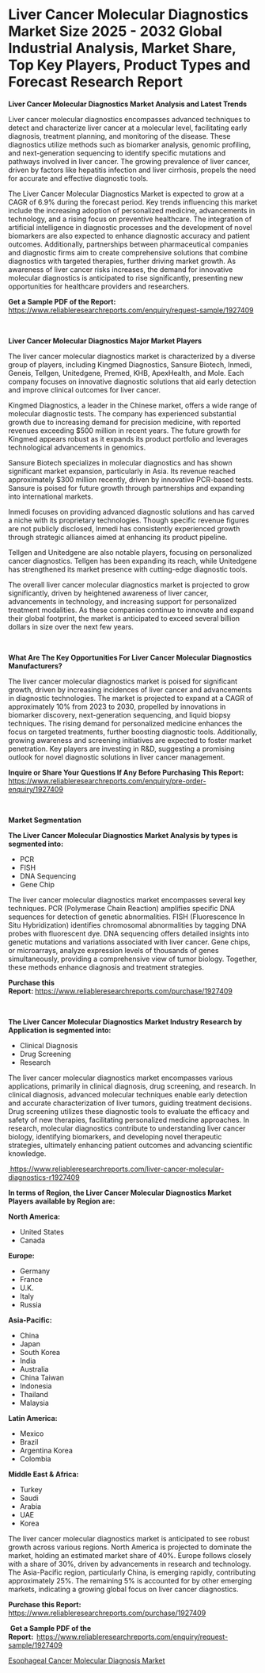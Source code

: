 <p><h1>Liver Cancer Molecular Diagnostics Market Size 2025 - 2032 Global Industrial Analysis, Market Share, Top Key Players, Product Types and Forecast Research Report</h1></p><p><strong>Liver Cancer Molecular Diagnostics Market Analysis and Latest Trends</strong></p>
<p><p>Liver cancer molecular diagnostics encompasses advanced techniques to detect and characterize liver cancer at a molecular level, facilitating early diagnosis, treatment planning, and monitoring of the disease. These diagnostics utilize methods such as biomarker analysis, genomic profiling, and next-generation sequencing to identify specific mutations and pathways involved in liver cancer. The growing prevalence of liver cancer, driven by factors like hepatitis infection and liver cirrhosis, propels the need for accurate and effective diagnostic tools.</p><p>The Liver Cancer Molecular Diagnostics Market is expected to grow at a CAGR of 6.9% during the forecast period. Key trends influencing this market include the increasing adoption of personalized medicine, advancements in technology, and a rising focus on preventive healthcare. The integration of artificial intelligence in diagnostic processes and the development of novel biomarkers are also expected to enhance diagnostic accuracy and patient outcomes. Additionally, partnerships between pharmaceutical companies and diagnostic firms aim to create comprehensive solutions that combine diagnostics with targeted therapies, further driving market growth. As awareness of liver cancer risks increases, the demand for innovative molecular diagnostics is anticipated to rise significantly, presenting new opportunities for healthcare providers and researchers.</p></p>
<p><strong>Get a Sample PDF of the Report:&nbsp;</strong> <a href="https://www.reliableresearchreports.com/enquiry/request-sample/1927409?utm_campaign=24&utm_medium=2&utm_source=Github&utm_content=ia&utm_term=15012025&utm_id=liver-cancer-molecular-diagnostics">https://www.reliableresearchreports.com/enquiry/request-sample/1927409</a></p>
<p>&nbsp;</p>
<p><strong>Liver Cancer Molecular Diagnostics Major Market Players</strong></p>
<p><p>The liver cancer molecular diagnostics market is characterized by a diverse group of players, including Kingmed Diagnostics, Sansure Biotech, Inmedi, Geneis, Tellgen, Unitedgene, Premed, KHB, ApexHealth, and Mole. Each company focuses on innovative diagnostic solutions that aid early detection and improve clinical outcomes for liver cancer.</p><p>Kingmed Diagnostics, a leader in the Chinese market, offers a wide range of molecular diagnostic tests. The company has experienced substantial growth due to increasing demand for precision medicine, with reported revenues exceeding $500 million in recent years. The future growth for Kingmed appears robust as it expands its product portfolio and leverages technological advancements in genomics.</p><p>Sansure Biotech specializes in molecular diagnostics and has shown significant market expansion, particularly in Asia. Its revenue reached approximately $300 million recently, driven by innovative PCR-based tests. Sansure is poised for future growth through partnerships and expanding into international markets.</p><p>Inmedi focuses on providing advanced diagnostic solutions and has carved a niche with its proprietary technologies. Though specific revenue figures are not publicly disclosed, Inmedi has consistently experienced growth through strategic alliances aimed at enhancing its product pipeline.</p><p>Tellgen and Unitedgene are also notable players, focusing on personalized cancer diagnostics. Tellgen has been expanding its reach, while Unitedgene has strengthened its market presence with cutting-edge diagnostic tools.</p><p>The overall liver cancer molecular diagnostics market is projected to grow significantly, driven by heightened awareness of liver cancer, advancements in technology, and increasing support for personalized treatment modalities. As these companies continue to innovate and expand their global footprint, the market is anticipated to exceed several billion dollars in size over the next few years.</p></p>
<p>&nbsp;</p>
<p><strong>What Are The Key Opportunities For Liver Cancer Molecular Diagnostics Manufacturers?</strong></p>
<p><p>The liver cancer molecular diagnostics market is poised for significant growth, driven by increasing incidences of liver cancer and advancements in diagnostic technologies. The market is projected to expand at a CAGR of approximately 10% from 2023 to 2030, propelled by innovations in biomarker discovery, next-generation sequencing, and liquid biopsy techniques. The rising demand for personalized medicine enhances the focus on targeted treatments, further boosting diagnostic tools. Additionally, growing awareness and screening initiatives are expected to foster market penetration. Key players are investing in R&D, suggesting a promising outlook for novel diagnostic solutions in liver cancer management.</p></p>
<p><strong>Inquire or Share Your Questions If Any Before Purchasing This Report:</strong> <a href="https://www.reliableresearchreports.com/enquiry/pre-order-enquiry/1927409?utm_campaign=24&utm_medium=2&utm_source=Github&utm_content=ia&utm_term=15012025&utm_id=liver-cancer-molecular-diagnostics">https://www.reliableresearchreports.com/enquiry/pre-order-enquiry/1927409</a></p>
<p>&nbsp;</p>
<p><strong>Market Segmentation</strong></p>
<p><strong>The Liver Cancer Molecular Diagnostics Market Analysis by types is segmented into:</strong></p>
<p><ul><li>PCR</li><li>FISH</li><li>DNA Sequencing</li><li>Gene Chip</li></ul></p>
<p><p>The liver cancer molecular diagnostics market encompasses several key techniques. PCR (Polymerase Chain Reaction) amplifies specific DNA sequences for detection of genetic abnormalities. FISH (Fluorescence In Situ Hybridization) identifies chromosomal abnormalities by tagging DNA probes with fluorescent dye. DNA sequencing offers detailed insights into genetic mutations and variations associated with liver cancer. Gene chips, or microarrays, analyze expression levels of thousands of genes simultaneously, providing a comprehensive view of tumor biology. Together, these methods enhance diagnosis and treatment strategies.</p></p>
<p><strong>Purchase this Report:&nbsp;</strong><a href="https://www.reliableresearchreports.com/purchase/1927409?utm_campaign=24&utm_medium=2&utm_source=Github&utm_content=ia&utm_term=15012025&utm_id=liver-cancer-molecular-diagnostics">https://www.reliableresearchreports.com/purchase/1927409</a></p>
<p>&nbsp;</p>
<p><strong>The Liver Cancer Molecular Diagnostics Market Industry Research by Application is segmented into:</strong></p>
<p><ul><li>Clinical Diagnosis</li><li>Drug Screening</li><li>Research</li></ul></p>
<p><p>The liver cancer molecular diagnostics market encompasses various applications, primarily in clinical diagnosis, drug screening, and research. In clinical diagnosis, advanced molecular techniques enable early detection and accurate characterization of liver tumors, guiding treatment decisions. Drug screening utilizes these diagnostic tools to evaluate the efficacy and safety of new therapies, facilitating personalized medicine approaches. In research, molecular diagnostics contribute to understanding liver cancer biology, identifying biomarkers, and developing novel therapeutic strategies, ultimately enhancing patient outcomes and advancing scientific knowledge.</p></p>
<p><a href="https://www.reliableresearchreports.com/liver-cancer-molecular-diagnostics-r1927409?utm_campaign=24&utm_medium=2&utm_source=Github&utm_content=ia&utm_term=15012025&utm_id=liver-cancer-molecular-diagnostics">&nbsp;https://www.reliableresearchreports.com/liver-cancer-molecular-diagnostics-r1927409</a></p>
<p><strong>In terms of Region, the Liver Cancer Molecular Diagnostics Market Players available by Region are:</strong></p>
<p>
    <p> <strong> North America: </strong>
        <ul>
            <li>United States</li>
            <li>Canada</li>
        </ul>
        </p> 
    <p> <strong> Europe: </strong>
        <ul>
            <li>Germany</li>
            <li>France</li>
            <li>U.K.</li>
            <li>Italy</li>
            <li>Russia</li>
        </ul>
        </p> 
    <p> <strong> Asia-Pacific: </strong>
        <ul>
            <li>China</li>
            <li>Japan</li>
            <li>South Korea</li>
            <li>India</li>
            <li>Australia</li>
            <li>China Taiwan</li>
            <li>Indonesia</li>
            <li>Thailand</li>
            <li>Malaysia</li>
        </ul>
        </p> 
    <p> <strong> Latin America: </strong>
        <ul>
            <li>Mexico</li>
            <li>Brazil</li>
            <li>Argentina Korea</li>
            <li>Colombia</li>
        </ul>
        </p> 
    <p> <strong> Middle East & Africa: </strong>
        <ul>
            <li>Turkey</li>
            <li>Saudi</li>
            <li>Arabia</li>
            <li>UAE</li>
            <li>Korea</li>
        </ul>
    </p>
    </p>
<p><p>The liver cancer molecular diagnostics market is anticipated to see robust growth across various regions. North America is projected to dominate the market, holding an estimated market share of 40%. Europe follows closely with a share of 30%, driven by advancements in research and technology. The Asia-Pacific region, particularly China, is emerging rapidly, contributing approximately 25%. The remaining 5% is accounted for by other emerging markets, indicating a growing global focus on liver cancer diagnostics.</p></p>
<p><strong>Purchase this Report: </strong><a href="https://www.reliableresearchreports.com/purchase/1927409?utm_campaign=24&utm_medium=2&utm_source=Github&utm_content=ia&utm_term=15012025&utm_id=liver-cancer-molecular-diagnostics">https://www.reliableresearchreports.com/purchase/1927409</a></p>
<p>&nbsp;<strong>Get a Sample PDF of the Report:&nbsp;&nbsp;</strong><a href="https://www.reliableresearchreports.com/enquiry/request-sample/1927409?utm_campaign=24&utm_medium=2&utm_source=Github&utm_content=ia&utm_term=15012025&utm_id=liver-cancer-molecular-diagnostics">https://www.reliableresearchreports.com/enquiry/request-sample/1927409</a></p>
<p><strong></strong></p>
<p><p><a href="https://github.com/elizabethdagraca/Market-Research-Report-List-5/blob/main/esophageal-cancer-molecular-diagnosis-market.md?utm_campaign=24&utm_medium=2&utm_source=Github&utm_content=ia&utm_term=15012025&utm_id=liver-cancer-molecular-diagnostics">Esophageal Cancer Molecular Diagnosis Market</a></p></p>